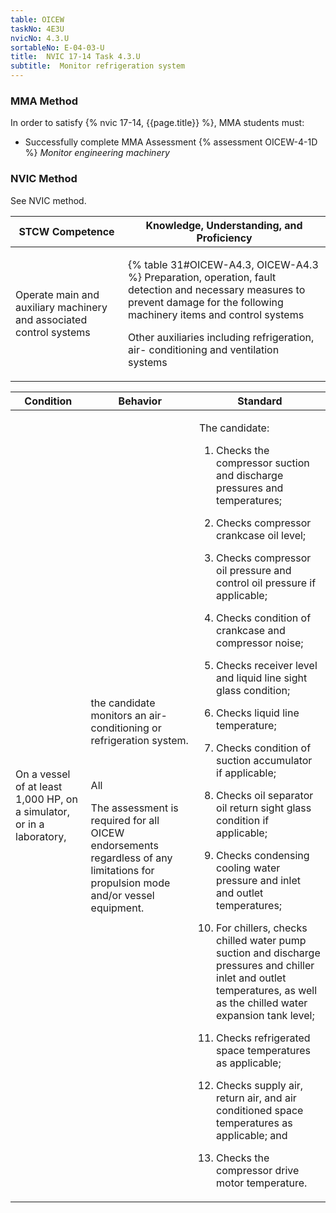 ```yaml
---
table: OICEW
taskNo: 4E3U
nvicNo: 4.3.U 
sortableNo: E-04-03-U
title:  NVIC 17-14 Task 4.3.U
subtitle:  Monitor refrigeration system
---
```



### MMA Method

In order to satisfy  {% nvic 17-14, {{page.title}}  %}, MMA students must:

* Successfully complete MMA Assessment {% assessment OICEW-4-1D %} *Monitor engineering machinery*


### NVIC Method

<a onclick="togglevisibility('nvic_methods')" >See NVIC method.</a>

<div id='nvic_methods' class='hide'>

<table>
<thead>
<tr>
<th class='forty'> STCW Competence </th>
<th class='sixty'> Knowledge, Understanding, and Proficiency </th>
</tr>
</thead>




<tbody>
<tr><td markdown='1'>

Operate main and auxiliary machinery and associated control systems

</td><td markdown='1'>

{% table 31#OICEW-A4.3, OICEW-A4.3 %} Preparation, operation, fault detection and necessary measures to prevent damage for the following machinery items and control systems 

Other auxiliaries including refrigeration, air- conditioning and ventilation systems

</td></tr>


</tbody>
</table>


<table>
<thead>
<tr><th class='twenty'>  Condition </th><th class='twenty'> Behavior </th><th  class='sixty'>Standard </th></tr>
</thead>
<tbody >



<tr><td markdown='1'>

On a vessel of at least 1,000 HP, on a simulator, or in a laboratory,

</td><td markdown='1'>

the candidate monitors an air- conditioning or refrigeration system.

<br>

<div class="tooltip" markdown='1'>

All

The assessment is required for all OICEW endorsements regardless of any limitations for propulsion mode and/or vessel equipment.

</div>


</td><td markdown='1'>

The candidate:

1. Checks the compressor suction and discharge pressures and temperatures;

2. Checks compressor crankcase oil level;

3. Checks compressor oil pressure and control oil pressure if applicable;

4. Checks condition of crankcase and compressor noise;

5. Checks receiver level and liquid line sight glass condition;

6. Checks liquid line temperature;

7. Checks condition of suction accumulator if applicable;

8. Checks oil separator oil return sight glass condition if applicable;

9. Checks condensing cooling water pressure and inlet and outlet temperatures;

10. For chillers, checks chilled water pump suction and discharge pressures and chiller inlet and outlet temperatures, as well as the chilled water expansion tank level;

11. Checks refrigerated space temperatures as applicable;

12. Checks supply air, return air, and air conditioned space temperatures as applicable; and

13. Checks the compressor drive motor temperature.

</td></tr>
</tbody>
</table>
</div>
